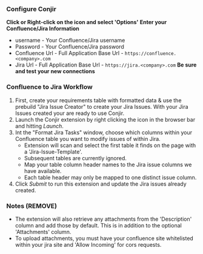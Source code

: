 ### Configure Conjir
**Click or Right-click on the icon and select 'Options'**
**Enter your Confluence/Jira Information**
- username - Your Confluence/Jira username
- Password - Your Confluence/Jira password
- Confluence Url - Full Application Base Url - `https://confluence.<company>.com`
- Jira Url - Full Application Base Url - `https://jira.<company>.com`
**Be sure and test your new connections**

### Confluence to Jira Workflow
1. First, create your requirements table with formatted data & use the prebuild "Jira Issue Creator" to create your Jira Issues.  With your Jira Issues created your are ready to use Conjir.
2. Launch the Conjir extension by right clicking the icon in the browser bar and hitting *Launch*.
3. Int the "Format Jira Tasks" window, choose which columns within your Confluence table you want to modify issues of within Jira.
    - Extension will scan and select the first table it finds on the page with a 'Jira-Issue-Template'.
    - Subsequent tables are currently ignored.
    - Map your table column header names to the Jira issue columns we have available.
    - Each table header may only be mapped to one distinct issue column.
3. Click *Submit* to run this extension and update the Jira issues already created.

### Notes (REMOVE)
- The extension will also retrieve any attachments from the 'Description' column and add those by default.  This is in addition to the optional 'Attachments' column.
- To upload attachments, you must have your confluence site whitelisted within your jira site and 'Allow Incoming' for cors requests.
